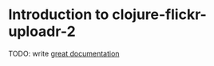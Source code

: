 # Introduction to clojure-flickr-uploadr-2

TODO: write [great documentation](http://jacobian.org/writing/what-to-write/)
